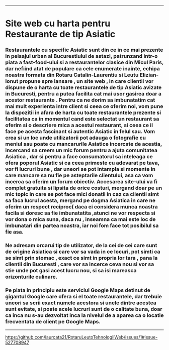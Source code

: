 ----------------------------------------------------------
# Site web cu harta pentru Restaurante de tip Asiatic

### Restaurantele cu specific Asiatic sunt din ce in ce mai prezente in peisajul urban al Bucurestiului de astazi, patrunzand intr-o piata a fast-food-ului si a restaurantelor clasice din Micul Paris, dar nefiind atat de populare ca cele enumerate inainte, echipa noastra formata din Rotaru Catalin-Laurentiu  si Leutu Elizian-Ionut propune spre lansare , un site web , in care clientii vor dispune de o harta  cu toate restaurantele de tip Asiatic avizate in Bucuresti, pentru a putea facilita cat mai usor gasirea doar a acestor restaurante . Pentru ca ne dorim sa imbunatatim cat mai mult experienta  intre client si ceea ce oferim noi, vom pune la dispozitii in afara de harta cu toate restaurantele prezente si facilitatea ca in momentul cand este selectat un restaurant sa oferim si o descriere mica a acestui restaurant, si ceea ce il face pe acesta fascinant si autentic Asiatic in felul sau. Vom crea si un loc unde utilizatorii pot adauga o fotografie cu meniul sau poate cu  mancarurile Asiatice incercate de acestia, incercand sa creem un mic forum pentru a ajuta comunitatea Asiatica , dar si pentru a face consumatorul sa inteleaga ce ofera poporul Asiatic si ca ceea primeste cu adevarat pe tava, vor fi lucruri bune , dar uneori se pot intampla si momente in care mancare sa nu fie pe asteptarile clientului, asa ca vom incerca sa oferim un forum obiectiv. Accesarea site-ului va fi complet gratuita si lipsita de orice costuri, mergand doar pe un mic topic in care se pot face mici donatii in caz ca clientii simt sa faca lucrul acesta, mergand pe dogma Asiatica in care ne oferim un respect reciproc( daca ei considera munca noastra facila si doresc sa fie imbunatatita ,atunci ne vor respecta si vor dona o mica suna, daca nu , inseamna ca mai este loc de imbunatari din partea noastra, iar noi fom face tot posibilul sa fie asa.
### Ne adresam orcarui tip de utilizator, de la cei de cei care sunt de origine Asiatica si care vor sa vada in ce locuri, pot simti ca se simt prin stomac , exact ce simt in propria lor tara , pana la clientii din Bucuresti , care vor sa incerce ceva nou si vor sa stie unde pot gasi acest lucru nou,  si sa isi mareasca orizonturile culinare.	
### Pe piata in principiu este serviciul Google Maps detinut de gigantul Google care ofera si el toate restaurantele, dar trebuie uneori sa scrii exact numele acestora si unele dintre acestea sunt evitate, si poate acele lucruri sunt de o calitate buna, doar ca inca nu s-au dezvoltat inca la nivelul de a aparea ca o locatie frecventata de client pe Google Maps.
-----------------------------------------------------------------------------------------------------------------------------------------
https://github.com/laurcata21/RotaruLeutoTehnologiiWeb/issues/1#issue-527708947
